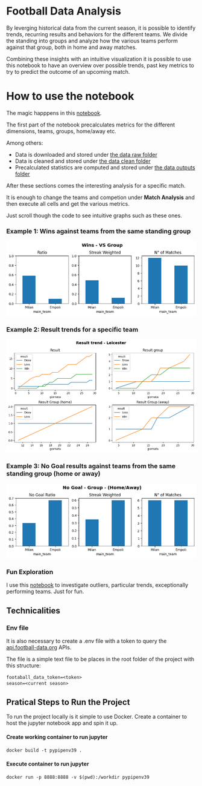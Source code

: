 # Football Data Analysis
By leverging historical data from the current season, it is possible to identify trends, recurring results and behaviors for the different teams. We divide the standing into groups and analyze how the various teams perform against that group, both in home and away matches. 

Combining these insights with an intuitive visualization it is possible to use this notebook to have an overview over possible trends, past key metrics to try to predict the outcome of an upcoming match.

##
# How to use the notebook
The magic happpens in this [notebook](Analysis.ipynb). 

The first part of the notebook precalculates metrics for the different dimensions, teams, groups, home/away etc.

Among others:
 - Data is downloaded and stored under [the data raw folder](./data/raw)
 - Data is cleaned and stored under [the data clean folder](./data/clean)
 - Precalculated statistics are computed and stored under [the data outputs folder](./data/outputs)

After these sections comes the interesting analysis for a specific match.

It is enough to change the teams and competion under **Match Analysis** and then execute all cells and get the various metrics.

Just scroll though the code to see intuitive graphs such as these ones.

### Example 1: Wins against teams from the same standing group
![Wins VS Group](./images/wins-vs-group.png)
### Example 2: Result trends for a specific team
![Result Trend - Leicster](./images/resulttrend-leicster.png)

### Example 3: No Goal results against teams from the same standing group (home or away)
![NoGoal](./images/nogoal.png)

### Fun Exploration
I use this [notebook](explore.ipynb) to investigate outliers, particular trends, exceptionally performing teams. Just for fun.

## Technicalities
### Env file
It is also necessary to create a .env file with a token to query the [api.football-data.org](https://www.football-data.org/) APIs.

The file is a simple text file to be places in the root folder of the project with this structure:
```
footaball_data_token=<token>
season=<current season>
```

## Pratical Steps to Run the Project

To run the project locally is it simple to use Docker. Create a container to host the jupyter notebook app and spin it up.

#### Create working container to run jupyter
```
docker build -t pypipenv39 .
```
#### Execute container to run jupyter
```
docker run -p 8888:8888 -v $(pwd):/workdir pypipenv39
```

